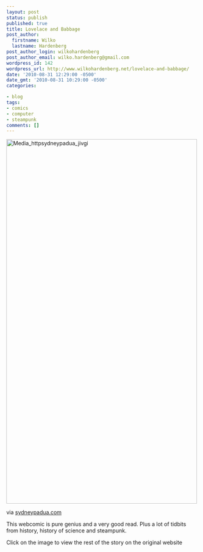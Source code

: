 ```yaml
---
layout: post
status: publish
published: true
title: Lovelace and Babbage
post_author:
  firstname: Wilko
  lastname: Hardenberg
post_author_login: wilkohardenberg
post_author_email: wilko.hardenberg@gmail.com
wordpress_id: 142
wordpress_url: http://www.wilkohardenberg.net/lovelace-and-babbage/
date: '2010-08-31 12:29:00 -0500'
date_gmt: '2010-08-31 10:29:00 -0500'
categories:

- blog
tags:
- comics
- computer
- steampunk
comments: []
---
```


<div class="posterous_bookmarklet_entry">
<div class='p_embed p_image_embed'>
<a href="http://www.wilkohardenberg.net/wp-content/uploads/2010/08/media_httpsydneypadua_jivGi.jpg.scaled1000.jpg"><img alt="Media_httpsydneypadua_jivgi" height="955" src="http://www.wilkohardenberg.net/wp-content/uploads/2010/08/media_httpsydneypadua_jivGi.jpg.scaled1000-156x300.jpg" width="500" /></a><br />
</div></p>
<div class="posterous_quote_citation">via <a href="http://sydneypadua.com/2dgoggles/lovelace-and-babbage-vs-the-economy/">sydneypadua.com</a></div></p>
<p>This webcomic is pure genius and a very good read. Plus a lot of tidbits from history, history of science and steampunk.</p></p>
<p>Click on the image to view the rest of the story on the original website</p><br />
</div>
